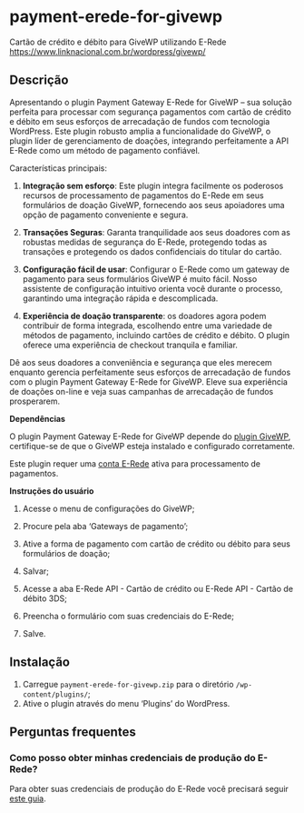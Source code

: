 # payment-erede-for-givewp
Cartão de crédito e débito para GiveWP utilizando E-Rede https://www.linknacional.com.br/wordpress/givewp/

## Descrição

Apresentando o plugin Payment Gateway E-Rede for GiveWP – sua solução perfeita para processar com segurança pagamentos com cartão de crédito e débito em seus esforços de arrecadação de fundos com tecnologia WordPress. Este plugin robusto amplia a funcionalidade do GiveWP, o plugin líder de gerenciamento de doações, integrando perfeitamente a API E-Rede como um método de pagamento confiável.

Características principais:

1. **Integração sem esforço**: Este plugin integra facilmente os poderosos recursos de processamento de pagamentos do E-Rede em seus formulários de doação GiveWP, fornecendo aos seus apoiadores uma opção de pagamento conveniente e segura.

2. **Transações Seguras**: Garanta tranquilidade aos seus doadores com as robustas medidas de segurança do E-Rede, protegendo todas as transações e protegendo os dados confidenciais do titular do cartão.

3. **Configuração fácil de usar**: Configurar o E-Rede como um gateway de pagamento para seus formulários GiveWP é muito fácil. Nosso assistente de configuração intuitivo orienta você durante o processo, garantindo uma integração rápida e descomplicada.

4. **Experiência de doação transparente**: os doadores agora podem contribuir de forma integrada, escolhendo entre uma variedade de métodos de pagamento, incluindo cartões de crédito e débito. O plugin oferece uma experiência de checkout tranquila e familiar.

Dê aos seus doadores a conveniência e segurança que eles merecem enquanto gerencia perfeitamente seus esforços de arrecadação de fundos com o plugin Payment Gateway E-Rede for GiveWP. Eleve sua experiência de doações on-line e veja suas campanhas de arrecadação de fundos prosperarem.

**Dependências**

O plugin Payment Gateway E-Rede for GiveWP depende do [plugin GiveWP](https://wordpress.org/plugins/give/), certifique-se de que o GiveWP esteja instalado e configurado corretamente.

Este plugin requer uma [conta E-Rede](https://developer.userede.com.br/) ativa para processamento de pagamentos.

**Instruções do usuário**

1. Acesse o menu de configurações do GiveWP;

2. Procure pela aba ‘Gateways de pagamento’;

3. Ative a forma de pagamento com cartão de crédito ou débito para seus formulários de doação;

4. Salvar;

5. Acesse a aba E-Rede API - Cartão de crédito ou E-Rede API - Cartão de débito 3DS;

6. Preencha o formulário com suas credenciais do E-Rede;

7. Salve.

## Instalação

1. Carregue `payment-erede-for-givewp.zip` para o diretório `/wp-content/plugins/`;
2. Ative o plugin através do menu ‘Plugins’ do WordPress.

## Perguntas frequentes

### Como posso obter minhas credenciais de produção do E-Rede?

Para obter suas credenciais de produção do E-Rede você precisará seguir [este guia](https://developer.userede.com.br/e-rede#documentacao-credenciamento).
